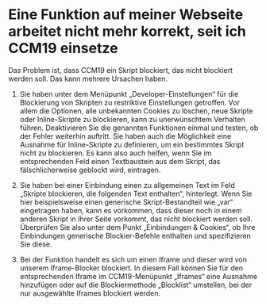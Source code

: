 # Eine Funktion auf meiner Webseite arbeitet nicht mehr korrekt, seit ich CCM19 einsetze

Das Problem ist, dass CCM19 ein Skript blockiert, das nicht blockiert werden soll. Das kann mehrere Ursachen haben.

1. Sie haben unter dem Menüpunkt „Developer-Einstellungen“ für die Blockierung von Skripten zu restriktive Einstellungen getroffen. Vor allem die Optionen, alle unbekannten Cookies zu löschen, neue Skripte oder Inline-Skripte zu blockieren, kann zu unerwünschtem Verhalten führen. Deaktivieren Sie die genannten Funktionen einmal und testen, ob der Fehler weiterhin auftritt.
   Sie haben auch die Möglichkeit eine Ausnahme für Inline-Skripte zu definieren, um ein bestimmtes Skript nicht zu blockieren. Es kann also auch helfen, wenn Sie im entsprechenden Feld einen Textbaustein aus dem Skript, das fälschlicherweise geblockt wird, eintragen.
   
2. Sie haben bei einer Einbindung einen zu allgemeinen Text im Feld „Skripte blockieren, die folgenden Text enthalten“, hinterlegt. Wenn Sie hier beispielsweise einen generische Skript-Bestandteil wie „var“ eingetragen haben, kann es vorkommen, dass dieser noch in einem anderen Skript in Ihrer Seite vorkommt, das nicht blockiert werden soll. Überprüfen Sie also unter dem Punkt „Einbindungen & Cookies“, ob Ihre Einbindungen generische Blockier-Befehle enthalten und spezifizieren Sie diese.

3. Bei der Funktion handelt es sich um einen Iframe und dieser wird von unserem Iframe-Blocker blockiert. In diesem Fall können Sie für den entsprechenden Iframe im CCM19-Menüpunkt „Iframes“ eine Ausnahme hinzufügen oder auf die Blockiermethode „Blocklist“ umstellen, bei der nur ausgewählte Iframes blockiert werden.